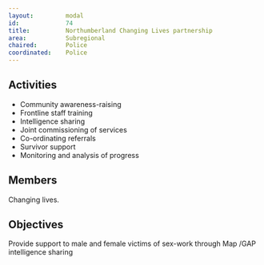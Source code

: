 ```yaml
---
layout: 		modal
id: 			74
title: 			Northumberland Changing Lives partnership
area: 			Subregional
chaired: 		Police
coordinated:	Police
---
```


Activities
----------

* Community awareness-raising
* Frontline staff training
* Intelligence sharing
* Joint commissioning of services
* Co-ordinating referrals
* Survivor support
* Monitoring and analysis of progress

Members
-------

Changing lives.

Objectives
----------

Provide support to male and female victims of sex-work through Map /GAP intelligence sharing